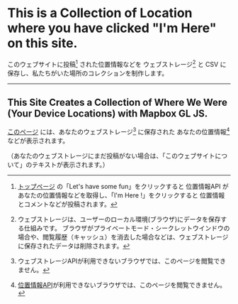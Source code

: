 # This is a Collection of Location where you have clicked "I'm Here" on this site.

このウェブサイトに投稿[^1] された位置情報などを ウェブストレージ[^2] と CSV に保存し、私たちがいた場所のコレクションを制作します。

[^1]:[トップページ](index.php) の「Let's have some fun」をクリックすると 位置情報API があなたの位置情報などを取得し、「I'm Here !」をクリックすると 位置情報とコメントなどが投稿されます。

[^2]:ウェブストレージは、ユーザーのローカル環境(ブラウザ)にデータを保存する仕組みです。
ブラウザがプライベートモード・シークレットウインドウの場合や、閲覧履歴（キャッシュ）を消去した場合などは、ウェブストレージに保存されたデータは削除されます。

---

## This Site Creates a Collection of Where We Were (Your Device Locations) with Mapbox GL JS.

[このページ](profile/) には、あなたのウェブストレージ[^3] に保存された あなたの位置情報[^4] などが表示されます。

（あなたのウェブストレージにまだ投稿がない場合は、「このウェブサイトについて」のテキストが表示されます。）

[^3]:ウェブストレージAPIが利用できないブラウザでは、このページを閲覧できません。
[^4]:[位置情報API](geolocation/)が利用できないブラウザでは、このページを閲覧できません。
